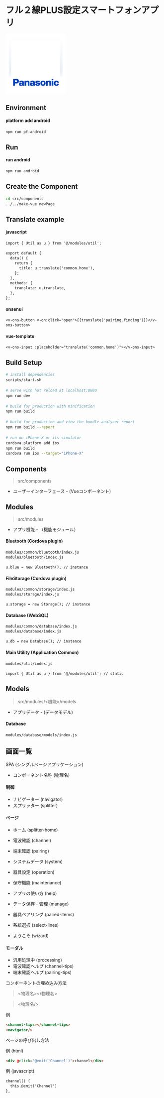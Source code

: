 # フル２線PLUS設定スマートフォンアプリ

![Screenshot](src/assets/logo.png)

## Environment

#### platform add android
```bash
npm run pf:android
```

## Run

#### run android
```bash
npm run android
```

## Create the Component
```bash
cd src/components
../../make-vue newPage
```

## Translate example

#### javascript
```es2015
import { Util as u } from '@/modules/util';

export default {
  data() {
    return {
      title: u.translate('common.home'),
    };
  },
  methods: {
    translate: u.translate,
  },
};

```

#### onsenui
```onsenui
<v-ons-button v-on:click="open">{{translate('pairing.finding')}}</v-ons-button>
```

#### vue-template
```vue-template
<v-ons-input :placeholder="translate('common.home')"></v-ons-input>
```

## Build Setup

```bash
# install dependencies
scripts/start.sh

# serve with hot reload at localhost:8080
npm run dev

# build for production with minification
npm run build

# build for production and view the bundle analyzer report
npm run build --report

# run on iPhone X or its simulator
cordova platform add ios
npm run build
cordova run ios --target="iPhone-X"
```

## Components
> src/components

* ユーザーインターフェース - (Vueコンポーネント)

## Modules
> src/modules

* アプリ機能 - （機能モジュール）

#### Bluetooth (Cordova plugin)
```pre
modules/common/bluetooth/index.js
modules/bluetooth/index.js

u.blue = new Bluetooth(); // instance
```

#### FileStorage (Cordova plugin)
```pre
modules/common/storage/index.js
modules/storage/index.js

u.storage = new Storage(); // instance
```

#### Database (WebSQL)
```pre
modules/common/database/index.js
modules/database/index.js

u.db = new Database(); // instance
```

#### Main Utility (Application Common)
```pre
modules/util/index.js

import { Util as u } from '@/modules/util'; // static
```

## Models
> src/modules/<機能>/models

* アプリデータ - (データモデル)

#### Database
```pre
modules/database/models/index.js
```

## 画面一覧

SPA (シングルページアプリケーション)

* コンポーネント名称 (物理名)

#### 制御
* ナビゲーター (navigator)
* スプリッター (splitter)

#### ページ
* ホーム (splitter-home)
* 電波確認 (channel)
* 端末確認 (pairing)
* システムデータ (system)
* 器具設定 (operation)
* 保守機能 (maintenance)
* アプリの使い方 (help)
* データ保存・管理 (manage)

* 器具ペアリング (paired-items)
* 系統選択 (select-lines)
* ようこそ (wizard)

#### モーダル
* 汎用処理中 (processing)
* 電波確認ヘルプ (channel-tips)
* 端末確認ヘルプ (pairing-tips)

コンポーネントの埋め込み方法

> <物理名></物理名>

> <物理名/>

例
```html
<channel-tips></channel-tips>
<navigator/>
```

ページの呼び出し方法

例 (html)
```html
<div @click="@emit('Channel')">channel</div>
```

例 (javascript)
```es6
channel() {
  this.@emit('Channel')
},
```
